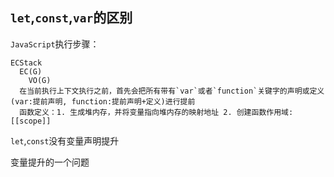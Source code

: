 ## `let`,`const`,`var`的区别

`JavaScript`执行步骤：
```text
ECStack
  EC(G)
    VO(G)
  在当前执行上下文执行之前，首先会把所有带有`var`或者`function`关键字的声明或定义(var:提前声明, function:提前声明+定义)进行提前
  函数定义：1. 生成堆内存，并将变量指向堆内存的映射地址 2. 创建函数作用域:[[scope]] 
```

`let`,`const`没有变量声明提升

变量提升的一个问题
```javascript

```
